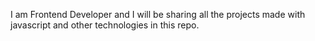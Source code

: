 I am Frontend Developer and I will be sharing all the projects made with javascript and other technologies in this repo.
